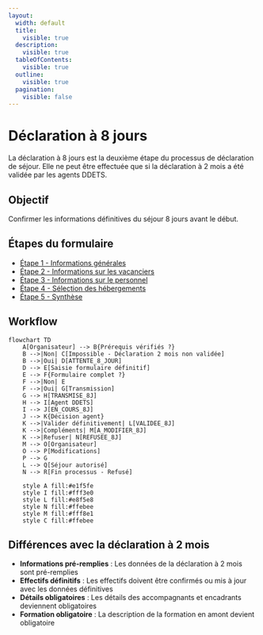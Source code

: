 ```yaml
---
layout:
  width: default
  title:
    visible: true
  description:
    visible: true
  tableOfContents:
    visible: true
  outline:
    visible: true
  pagination:
    visible: false
---
```


# Déclaration à 8 jours

La déclaration à 8 jours est la deuxième étape du processus de déclaration de séjour. Elle ne peut être effectuée que si la déclaration à 2 mois a été validée par les agents DDETS.

## Objectif

Confirmer les informations définitives du séjour 8 jours avant le début.

## Étapes du formulaire

* [Étape 1 - Informations générales](etape-1-informations-generales.md)
* [Étape 2 - Informations sur les vacanciers](etape-2-informations-sur-les-vacanciers.md)
* [Étape 3 - Informations sur le personnel](etape-3-informations-sur-le-personnel.md)
* [Étape 4 - Sélection des hébergements](etape-4-selection-des-hebergements.md)
* [Étape 5 - Synthèse](etape-5-synthese.md)

## Workflow

```mermaid
flowchart TD
    A[Organisateur] --> B{Prérequis vérifiés ?}
    B -->|Non| C[Impossible - Déclaration 2 mois non validée]
    B -->|Oui| D[ATTENTE_8_JOUR]
    D --> E[Saisie formulaire définitif]
    E --> F{Formulaire complet ?}
    F -->|Non| E
    F -->|Oui| G[Transmission]
    G --> H[TRANSMISE_8J]
    H --> I[Agent DDETS]
    I --> J[EN_COURS_8J]
    J --> K{Décision agent}
    K -->|Valider définitivement| L[VALIDEE_8J]
    K -->|Compléments| M[A_MODIFIER_8J]
    K -->|Refuser| N[REFUSEE_8J]
    M --> O[Organisateur]
    O --> P[Modifications]
    P --> G
    L --> Q[Séjour autorisé]
    N --> R[Fin processus - Refusé]
    
    style A fill:#e1f5fe
    style I fill:#fff3e0
    style L fill:#e8f5e8
    style N fill:#ffebee
    style M fill:#fff8e1
    style C fill:#ffebee
```

## Différences avec la déclaration à 2 mois

* **Informations pré-remplies** : Les données de la déclaration à 2 mois sont pré-remplies
* **Effectifs définitifs** : Les effectifs doivent être confirmés ou mis à jour avec les données définitives
* **Détails obligatoires** : Les détails des accompagnants et encadrants deviennent obligatoires
* **Formation obligatoire** : La description de la formation en amont devient obligatoire
